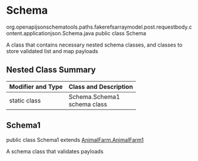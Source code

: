 # Schema
org.openapijsonschematools.paths.fakerefsarraymodel.post.requestbody.content.applicationjson.Schema.java
public class Schema

A class that contains necessary nested schema classes, and classes to store validated list and map payloads

## Nested Class Summary
| Modifier and Type | Class and Description |
| ----------------- | ---------------------- |
| static class | Schema.Schema1<br> schema class |

## Schema1
public class Schema1
extends [AnimalFarm.AnimalFarm1](../../../../../../components/schemas/AnimalFarm.md#animalfarm1)

A schema class that validates payloads
